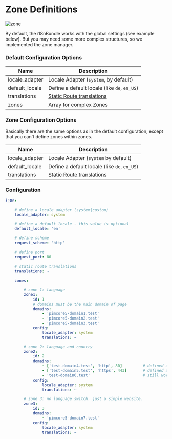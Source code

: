 # Zone Definitions

![zone](https://user-images.githubusercontent.com/700119/28177968-0a3e592e-67fd-11e7-99a3-52b8f77683a4.jpg)

By default, the i18nBundle works with the global settings (see example below). 
But you may need some more complex structures, so we implemented the zone manager.

### Default Configuration Options

| Name           | Description                                     |
|----------------|-------------------------------------------------|
| locale_adapter | Locale Adapter (`system`, by default)           |
| default_locale | Define a default locale (like `de`, `en_US`)    |
| translations   | [Static Route translations](28_StaticRoutes.md) |
| zones          | Array for complex Zones                         |

### Zone Configuration Options
Basically there are the same options as in the default configuration, except that you can't define zones within zones.

| Name           | Description                                     |
|----------------|-------------------------------------------------|
| locale_adapter | Locale Adapter (`system` by default)            |
| default_locale | Define a default locale (like `de`, `en_US`)    |
| translations   | [Static Route translations](28_StaticRoutes.md) |

### Configuration

```yaml
i18n:

    # define a locale adapter (system|custom)
    locale_adapter: system

    # define a default locale - this value is optional
    default_locale: 'en'

    # define scheme
    request_scheme: 'http'
    
    # define port
    request_port: 80
    
    # static route translations
    translations: ~

    zones:

        # zone 1: language
        zone1:
            id: 1
            # domains must be the main domain of page
            domains:
                - 'pimcore5-domain1.test'
                - 'pimcore5-domain2.test'
                - 'pimcore5-domain3.test'
            config:
                locale_adapter: system
                translations: ~

        # zone 2: language and country
        zone2:
            id: 2
            domains:
                - ['test-domain4.test', 'http', 80]         # defined as array you're able to pass scheme and port
                - ['test-domain5.test', 'https', 443]       # defined as array you're able to pass scheme and port
                - 'test-domain6.test'                       # still working, default values (i18n.request_scheme, i18n.request_port) will be selected
            config:
                locale_adapter: system
                translations: ~

        # zone 3: no language switch. just a simple website.
        zone3:
            id: 3
            domains:
                - 'pimcore5-domain7.test'
            config:
                locale_adapter: system
                translations: ~
```

